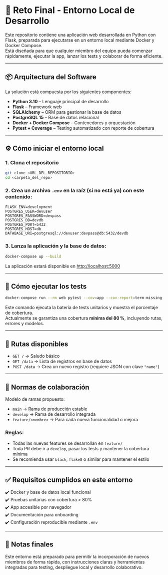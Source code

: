 # 🧪 Reto Final - Entorno Local de Desarrollo

Este repositorio contiene una aplicación web desarrollada en Python con Flask, preparada para ejecutarse en un entorno local mediante Docker y Docker Compose.  
Está diseñada para que cualquier miembro del equipo pueda comenzar rápidamente, ejecutar la app, lanzar los tests y colaborar de forma eficiente.

---

## 📦 Arquitectura del Software

La solución está compuesta por los siguientes componentes:

- **Python 3.10** – Lenguaje principal de desarrollo
- **Flask** – Framework web
- **SQLAlchemy** – ORM para gestionar la base de datos
- **PostgreSQL 15** – Base de datos relacional
- **Docker + Docker Compose** – Contenedores y orquestación
- **Pytest + Coverage** – Testing automatizado con reporte de cobertura

---

## ⚙️ Cómo iniciar el entorno local

### 1. Clona el repositorio

```bash
git clone <URL_DEL_REPOSITORIO>
cd <carpeta_del_repo>
```

### 2. Crea un archivo `.env` en la raíz (si no está ya) con este contenido:

```env
FLASK_ENV=development
POSTGRES_USER=devuser
POSTGRES_PASSWORD=devpass
POSTGRES_DB=devdb
POSTGRES_PORT=5432
POSTGRES_HOST=db
DATABASE_URI=postgresql://devuser:devpass@db:5432/devdb
```

### 3. Lanza la aplicación y la base de datos:

```bash
docker-compose up --build
```

La aplicación estará disponible en [http://localhost:5000](http://localhost:5000)

---

## 🧪 Cómo ejecutar los tests

```bash
docker-compose run --rm web pytest --cov=app --cov-report=term-missing
```

Este comando ejecuta la batería de tests unitarios y muestra el porcentaje de cobertura.  
Actualmente se garantiza una cobertura **mínima del 80 %**, incluyendo rutas, errores y modelos.

---

## 🧭 Rutas disponibles

- `GET /` → Saludo básico
- `GET /data` → Lista de registros en base de datos
- `POST /data` → Crea un nuevo registro (requiere JSON con clave `"name"`)

---

## 🤝 Normas de colaboración

Modelo de ramas propuesto:

- `main` → Rama de producción estable
- `develop` → Rama de desarrollo integrada
- `feature/<nombre>` → Para cada nueva funcionalidad o mejora

### Reglas:

- Todas las nuevas features se desarrollan en `feature/`
- Toda PR debe ir a `develop`, pasar los tests y mantener la cobertura mínima
- Se recomienda usar `black`, `flake8` o similar para mantener el estilo

---

## ✅ Requisitos cumplidos en este entorno

✔️ Docker y base de datos local funcional  
✔️ Pruebas unitarias con cobertura > 80%  
✔️ App accesible por navegador  
✔️ Documentación para onboarding  
✔️ Configuración reproducible mediante `.env`

---

## 📌 Notas finales

Este entorno está preparado para permitir la incorporación de nuevos miembros de forma rápida, con instrucciones claras y herramientas integradas para testing, despliegue local y desarrollo colaborativo.